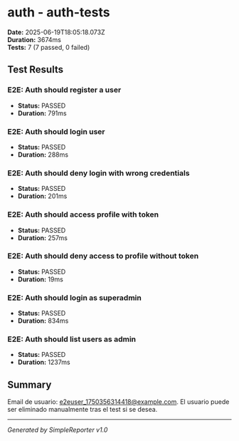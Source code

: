 # auth - auth-tests

**Date:** 2025-06-19T18:05:18.073Z  
**Duration:** 3674ms  
**Tests:** 7 (7 passed, 0 failed)

## Test Results


### E2E: Auth should register a user
- **Status:** PASSED
- **Duration:** 791ms



### E2E: Auth should login user
- **Status:** PASSED
- **Duration:** 288ms



### E2E: Auth should deny login with wrong credentials
- **Status:** PASSED
- **Duration:** 201ms



### E2E: Auth should access profile with token
- **Status:** PASSED
- **Duration:** 257ms



### E2E: Auth should deny access to profile without token
- **Status:** PASSED
- **Duration:** 19ms



### E2E: Auth should login as superadmin
- **Status:** PASSED
- **Duration:** 834ms



### E2E: Auth should list users as admin
- **Status:** PASSED
- **Duration:** 1237ms



## Summary

Email de usuario: e2euser_1750356314418@example.com. El usuario puede ser eliminado manualmente tras el test si se desea.

---
*Generated by SimpleReporter v1.0*
